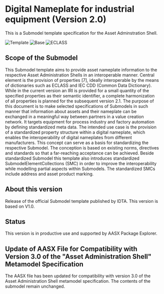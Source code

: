 # Digital Nameplate for industrial equipment (Version 2.0)

This is a Submodel template specification for the Asset Adminstration Shell.

![Template](https://img.shields.io/static/v1?style=plastic&label=SMT&message=Template&color=green)
![Base](https://img.shields.io/static/v1?style=plastic&label=SMT&message=Base&color=480ca8)
![ECLASS](https://img.shields.io/static/v1?style=plastic&label=SMT&message=ECLASS&color=000055)

## Scope of the Submodel 

This Submodel template aims to provide asset nameplate information to the respective Asset Administration Shells in an interoperable manner. Central element is the provision of properties [7], ideally interoperable by the means of dictionaries such as ECLASS and IEC CDD (Common Data Dictionary). While in the current version an IRI is provided for a small quantity of the specified properties as their semantic identifier, a complete harmonization of all properties is planned for the subsequent version 2.1. The purpose of this document is to make selected specifications of Submodels in such manner that information about assets and their nameplate can be exchanged in a meaningful way between partners in a value creation network. It targets equipment for process industry and factory automation by defining standardized meta data.
The intended use case is the provision of a standardized property structure within a digital nameplate, which enables the interoperability of digital nameplates from different manufacturers.
This concept can serve as a basis for standardizing the respective Submodel. The conception is based on existing norms, directives and standards so that a far-reaching acceptance can be achieved.
Beside standardized Submodel this template also introduces standardized SubmodelElementCollections (SMC) in order to improve the interoperability while modelling partial aspects within Submodels. The standardized SMCs include address and asset product marking. 

## About this version

Release of the official Submodel template published by IDTA. This version is based on V1.0.


## Status

This version is in productive use and supported by AASX Package Explorer.

## Update of AASX File for Compatibility with Version 3.0 of the "Asset Administration Shell" Metamodel Specification

The AASX file has been updated for compatibility with version 3.0 of the Asset Administration Shell metamodel specification. The contents of the submodel remain unchanged.
